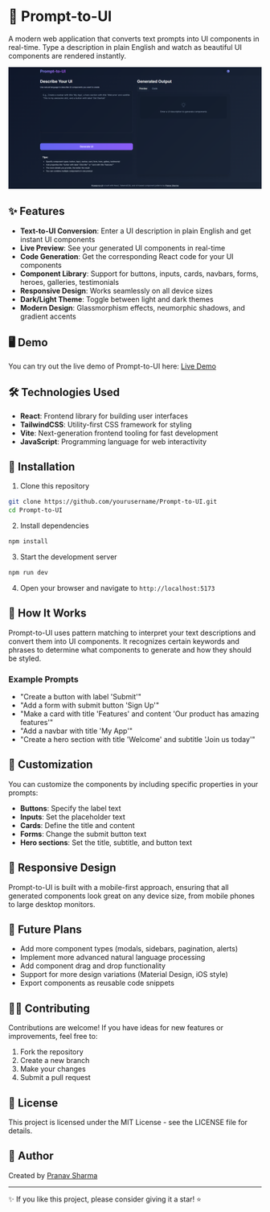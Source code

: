 # 🚀 Prompt-to-UI

A modern web application that converts text prompts into UI components in real-time. Type a description in plain English and watch as beautiful UI components are rendered instantly.

![Prompt-to-UI Preview](./src/assets/screenshot.png)

## ✨ Features

- **Text-to-UI Conversion**: Enter a UI description in plain English and get instant UI components
- **Live Preview**: See your generated UI components in real-time
- **Code Generation**: Get the corresponding React code for your UI components
- **Component Library**: Support for buttons, inputs, cards, navbars, forms, heroes, galleries, testimonials
- **Responsive Design**: Works seamlessly on all device sizes
- **Dark/Light Theme**: Toggle between light and dark themes
- **Modern Design**: Glassmorphism effects, neumorphic shadows, and gradient accents

## 🖥️ Demo

You can try out the live demo of Prompt-to-UI here: [Live Demo](https://prompt-to-ui.vercel.app)

## 🛠️ Technologies Used

- **React**: Frontend library for building user interfaces
- **TailwindCSS**: Utility-first CSS framework for styling
- **Vite**: Next-generation frontend tooling for fast development
- **JavaScript**: Programming language for web interactivity

## 🔧 Installation

1. Clone this repository
```bash
git clone https://github.com/yourusername/Prompt-to-UI.git
cd Prompt-to-UI
```

2. Install dependencies
```bash
npm install
```

3. Start the development server
```bash
npm run dev
```

4. Open your browser and navigate to `http://localhost:5173`

## 🧠 How It Works

Prompt-to-UI uses pattern matching to interpret your text descriptions and convert them into UI components. It recognizes certain keywords and phrases to determine what components to generate and how they should be styled.

### Example Prompts

- "Create a button with label 'Submit'"
- "Add a form with submit button 'Sign Up'"
- "Make a card with title 'Features' and content 'Our product has amazing features'"
- "Add a navbar with title 'My App'"
- "Create a hero section with title 'Welcome' and subtitle 'Join us today'"

## 🎨 Customization

You can customize the components by including specific properties in your prompts:

- **Buttons**: Specify the label text
- **Inputs**: Set the placeholder text
- **Cards**: Define the title and content
- **Forms**: Change the submit button text
- **Hero sections**: Set the title, subtitle, and button text

## 📱 Responsive Design

Prompt-to-UI is built with a mobile-first approach, ensuring that all generated components look great on any device size, from mobile phones to large desktop monitors.

## 🔮 Future Plans

- Add more component types (modals, sidebars, pagination, alerts)
- Implement more advanced natural language processing
- Add component drag and drop functionality
- Support for more design variations (Material Design, iOS style)
- Export components as reusable code snippets

## 👨‍💻 Contributing

Contributions are welcome! If you have ideas for new features or improvements, feel free to:

1. Fork the repository
2. Create a new branch
3. Make your changes
4. Submit a pull request

## 📄 License

This project is licensed under the MIT License - see the LICENSE file for details.

## 👤 Author

Created by [Pranav Sharma](https://www.linkedin.com/in/-pranav--sharma-/)

---

✨ If you like this project, please consider giving it a star! ⭐
